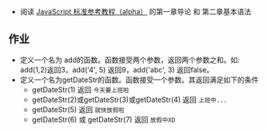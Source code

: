 * 阅读 [JavaScript 标准参考教程（alpha）](http://javascript.ruanyifeng.com/) 的第一章导论 和 第二章基本语法

## 作业
* 定义一个名为 add的函数。函数接受两个参数，返回两个参数之和。如: add(1,2)返回3，add('4', 5) 返回9，add('abc', 3) 返回false。
* 定义一个名为getDateStr的函数。函数接受一个参数。其返回满足如下的条件
	* getDateStr(1) 返回 `今天要上班啦`
	* getDateStr(2)或getDateStr(3)或getDateStr(4) 返回 `上班中...`
	* getDateStr(5) 返回 `就快放假啦`
	* getDateStr(6) 或  getDateStr(7) 返回 `放假中XD`
